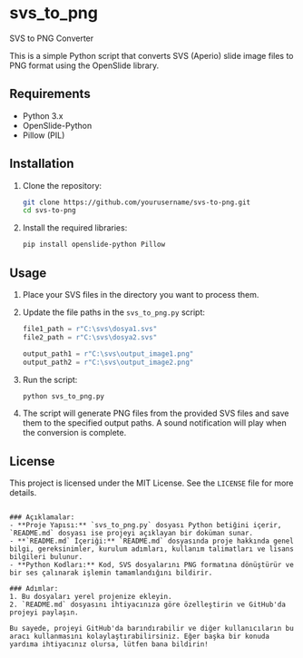 # svs_to_png
SVS to PNG Converter

This is a simple Python script that converts SVS (Aperio) slide image files to PNG format using the OpenSlide library.

## Requirements

- Python 3.x
- OpenSlide-Python
- Pillow (PIL)

## Installation

1. Clone the repository:
   ```bash
   git clone https://github.com/yourusername/svs-to-png.git
   cd svs-to-png
   ```

2. Install the required libraries:
   ```bash
   pip install openslide-python Pillow
   ```

## Usage

1. Place your SVS files in the directory you want to process them.
2. Update the file paths in the `svs_to_png.py` script:

   ```python
   file1_path = r"C:\svs\dosya1.svs"
   file2_path = r"C:\svs\dosya2.svs"

   output_path1 = r"C:\svs\output_image1.png"
   output_path2 = r"C:\svs\output_image2.png"
   ```

3. Run the script:
   ```bash
   python svs_to_png.py
   ```

4. The script will generate PNG files from the provided SVS files and save them to the specified output paths. A sound notification will play when the conversion is complete.

## License

This project is licensed under the MIT License. See the `LICENSE` file for more details.
```

### Açıklamalar:
- **Proje Yapısı:** `svs_to_png.py` dosyası Python betiğini içerir, `README.md` dosyası ise projeyi açıklayan bir doküman sunar.
- **`README.md` İçeriği:** `README.md` dosyasında proje hakkında genel bilgi, gereksinimler, kurulum adımları, kullanım talimatları ve lisans bilgileri bulunur.
- **Python Kodları:** Kod, SVS dosyalarını PNG formatına dönüştürür ve bir ses çalınarak işlemin tamamlandığını bildirir.

### Adımlar:
1. Bu dosyaları yerel projenize ekleyin.
2. `README.md` dosyasını ihtiyacınıza göre özelleştirin ve GitHub'da projeyi paylaşın.

Bu sayede, projeyi GitHub'da barındırabilir ve diğer kullanıcıların bu aracı kullanmasını kolaylaştırabilirsiniz. Eğer başka bir konuda yardıma ihtiyacınız olursa, lütfen bana bildirin!
